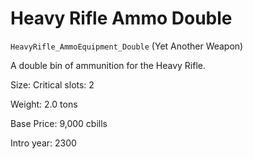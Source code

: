 # Heavy Rifle Ammo Double

`HeavyRifle_AmmoEquipment_Double` (Yet Another Weapon)

A double bin of ammunition for the Heavy Rifle.

Size: Critical slots: 2

Weight: 2.0 tons

Base Price: 9,000 cbills

Intro year: 2300

